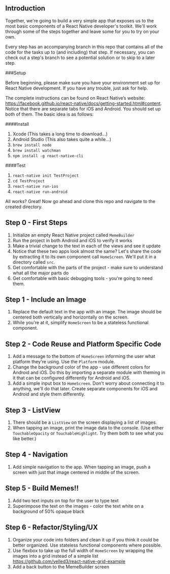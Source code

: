 ## Introduction

Together, we're going to build a very simple app that exposes us to the most basic 
components of a React Native developer's toolkit. We'll work through some of the steps 
together and leave some for you to try on your own. 

Every step has an accompanying branch in this repo that contains all of the code for the tasks up to (and including)
that step. If necessary, you can check out a step's branch to see a potential solution
or to skip to a later step.

###Setup

Before beginning, please make sure you have your environment set up for React Native development.
If you have any trouble, just ask for help.

The complete instructions can be found on React Native’s website: 
https://facebook.github.io/react-native/docs/getting-started.html#content. 
Notice that there are separate tabs for iOS and Android. You should set up both of them.
The basic idea is as follows: 

####Install

1. Xcode (This takes a long time to download…)
1. Android Studio (This also takes quite a while…)
1. `brew install node`
1. `brew install watchman`
1. `npm install -g react-native-cli`

####Test

1. `react-native init TestProject`
1. `cd TestProject`
1. `react-native run-ios`
1. `react-native run-android`

All works? Great! Now go ahead and clone this repo and navigate to the created directory.

## Step 0 - First Steps

1. Initialize an empty React Native project called `MemeBuilder`
1. Run the project in both Android and iOS to verify it works
1. Make a trivial change to the text in each of the views and see it update
1. Notice that these two apps look almost the same? Let's share the code by
extracting it to its own component call `HomeScreen`. We'll put it in a directory called `src`.
1. Get comfortable with the parts of the project - make sure to understand what all the major parts do
1. Get comfortable with basic debugging tools - you're going to need them.

## Step 1 - Include an Image

1. Replace the default text in the app with an image. The image
should be centered both vertically and horizontally on the screen.
1. While you're at it, simplify `HomeScreen` to be a stateless functional component.

## Step 2 - Code Reuse and Platform Specific Code

1. Add a message to the bottom of `HomeScreen` informing the user what platform they're using. Use the `Platform` module.
1. Change the background color of the app - use different colors for Android and iOS. Do this by importing a separate module with theming in it that can be configured differently for Android and iOS.
1. Add a simple input box to `HomeScreen`. Don't worry about connecting it to anything,
we'll do that later. Create separate components for iOS and Android and style them differently.

## Step 3 - ListView

1. There should be a `ListView` on the screen displaying a list of images.
1. When tapping an image, print the image data to the console. (Use either `TouchableOpacity` or `TouchableHighlight`. Try them both to see what you like better.)

## Step 4 - Navigation

1. Add simple navigation to the app. When tapping an image, push a screen
with just that image centered in middle of the screen.

## Step 5 - Build Memes!!

1. Add two text inputs on top for the user to type text
1. Superimpose the text on the images - color the text white on a background of 50% opaque black

## Step 6 - Refactor/Styling/UX

1. Organize your code into folders and clean it up if you think it could be better organized. Use stateless functional components where possible.
1. Use flexbox to take up the full width of `HomeScreen` by wrapping the images into a grid instead of a simple list
https://github.com/yelled3/react-native-grid-example
1. Add a back button to the MemeBuilder screen
